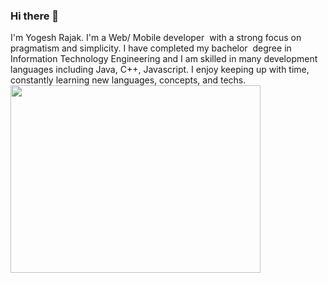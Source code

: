 ### Hi there 👋
<div> I'm Yogesh Rajak. I'm a Web/ Mobile developer  with a strong focus on pragmatism and simplicity. I have completed my bachelor  degree in Information Technology Engineering and I am skilled in many development languages including Java, C++, Javascript.
I enjoy keeping up with time, constantly learning new languages, concepts, and techs. </div>

<img src="https://cdn.dribbble.com/users/1059583/screenshots/4171367/coding-freak.gif" width=400 height=300/>
